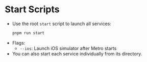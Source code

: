 # Start Scripts

- Use the root `start` script to launch all services:
  ```sh
  pnpm run start
  ```
- Flags:
  - `--ios`: Launch iOS simulator after Metro starts
- You can also start each service individually from its directory. 